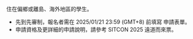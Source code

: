 <!-- Copied from Astro tickets/遠道而來票.md -->
住在偏鄉或離島、海外地區的學生。

- 先到先審制，報名者需在 2025/01/21 23:59 (GMT+8) 前填寫 申請表單。
- 申請資格及更詳細的申請說明，請參考 SITCON 2025 遠道而來票。
